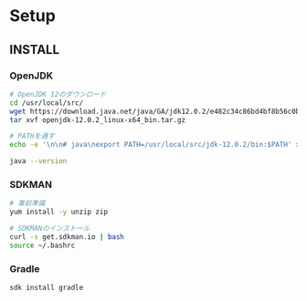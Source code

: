 # Setup

## INSTALL

### OpenJDK

```.sh
# OpenJDK 12のダウンロード
cd /usr/local/src/
wget https://download.java.net/java/GA/jdk12.0.2/e482c34c86bd4bf8b56c0b35558996b9/10/GPL/openjdk-12.0.2_linux-x64_bin.tar.gz
tar xvf openjdk-12.0.2_linux-x64_bin.tar.gz

# PATHを通す
echo -e '\n\n# java\nexport PATH=/usr/local/src/jdk-12.0.2/bin:$PATH' >> /etc/bashrc

java --version
```

### SDKMAN

```.sh
# 事前準備
yum install -y unzip zip

# SDKMANのインストール
curl -s get.sdkman.io | bash
source ~/.bashrc
```

### Gradle

```.sh
sdk install gradle
```
